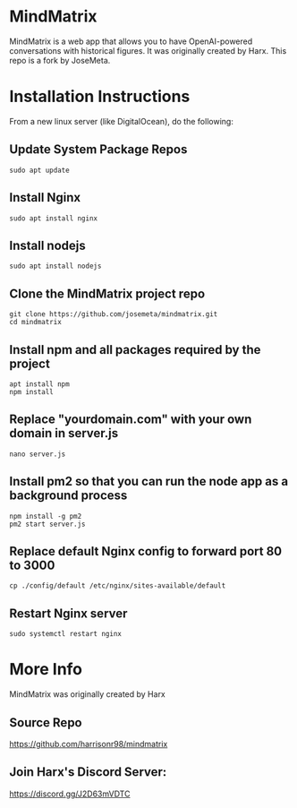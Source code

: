 # MindMatrix
MindMatrix is a web app that allows you to have OpenAI-powered conversations with historical figures. It was originally created by Harx. This repo is a fork by JoseMeta.

# Installation Instructions
From a new linux server (like DigitalOcean), do the following:
  
## Update System Package Repos
  
```
sudo apt update
```
  
## Install Nginx
  
```
sudo apt install nginx
```
  
## Install nodejs
  
```
sudo apt install nodejs
```
  
## Clone the MindMatrix project repo
  
```
git clone https://github.com/josemeta/mindmatrix.git
cd mindmatrix
```
  
## Install npm and all packages required by the project
  
```
apt install npm
npm install
```
  
## Replace "yourdomain.com" with your own domain in server.js
  
```
nano server.js
```
  
## Install pm2 so that you can run the node app as a background process
  
```
npm install -g pm2
pm2 start server.js
```
  
## Replace default Nginx config to forward port 80 to 3000
  
```
cp ./config/default /etc/nginx/sites-available/default
```

## Restart Nginx server

```
sudo systemctl restart nginx
```
  
# More Info
MindMatrix was originally created by Harx
## Source Repo
https://github.com/harrisonr98/mindmatrix
## Join Harx's Discord Server:
https://discord.gg/J2D63mVDTC
